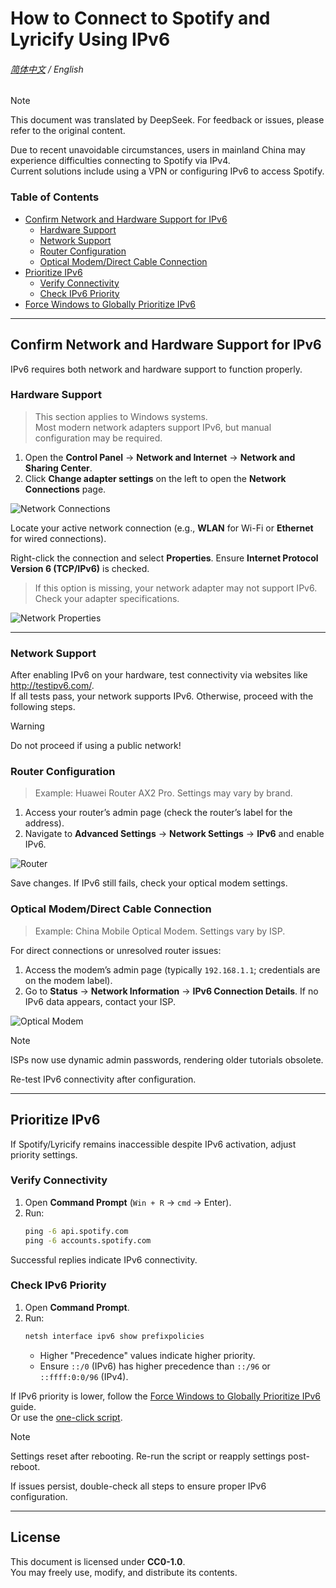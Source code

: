 # How to Connect to Spotify and Lyricify Using IPv6  

###### [简体中文](./README.md) / English

> [!NOTE]
> This document was translated by DeepSeek. For feedback or issues, please refer to the original content.

Due to recent unavoidable circumstances, users in mainland China may experience difficulties connecting to Spotify via IPv4.  
Current solutions include using a VPN or configuring IPv6 to access Spotify.  

### Table of Contents  
- [Confirm Network and Hardware Support for IPv6](#confirm-network-and-hardware-support-for-ipv6)  
    - [Hardware Support](#hardware-support)  
    - [Network Support](#network-support)  
    - [Router Configuration](#router-configuration)  
    - [Optical Modem/Direct Cable Connection](#optical-modemdirect-cable-connection)  
- [Prioritize IPv6](#prioritize-ipv6)  
    - [Verify Connectivity](#verify-connectivity)  
    - [Check IPv6 Priority](#check-ipv6-priority)  
- [Force Windows to Globally Prioritize IPv6](/IPv6First-EN.md)  

---

## Confirm Network and Hardware Support for IPv6  

IPv6 requires both network and hardware support to function properly.  

### Hardware Support  

> This section applies to Windows systems.  
> Most modern network adapters support IPv6, but manual configuration may be required.  

1. Open the **Control Panel** → **Network and Internet** → **Network and Sharing Center**.  
2. Click **Change adapter settings** on the left to open the **Network Connections** page.  

![Network Connections](pictures/网络连接页面.png)  

Locate your active network connection (e.g., **WLAN** for Wi-Fi or **Ethernet** for wired connections).  

Right-click the connection and select **Properties**. Ensure **Internet Protocol Version 6 (TCP/IPv6)** is checked.  
> If this option is missing, your network adapter may not support IPv6. Check your adapter specifications.  

![Network Properties](pictures/网络属性.png)  

---

### Network Support  

After enabling IPv6 on your hardware, test connectivity via websites like http://testipv6.com/.  
If all tests pass, your network supports IPv6. Otherwise, proceed with the following steps.  

> [!WARNING]  
> Do not proceed if using a public network!  

### Router Configuration  
> Example: Huawei Router AX2 Pro. Settings may vary by brand.  

1. Access your router’s admin page (check the router’s label for the address).  
2. Navigate to **Advanced Settings** → **Network Settings** → **IPv6** and enable IPv6.  

![Router](pictures/路由器.png)  

Save changes. If IPv6 still fails, check your optical modem settings.  

### Optical Modem/Direct Cable Connection  
> Example: China Mobile Optical Modem. Settings vary by ISP.  

For direct connections or unresolved router issues:  
1. Access the modem’s admin page (typically `192.168.1.1`; credentials are on the modem label).  
2. Go to **Status** → **Network Information** → **IPv6 Connection Details**. If no IPv6 data appears, contact your ISP.  

![Optical Modem](pictures/光猫.png)  

> [!NOTE]  
> ISPs now use dynamic admin passwords, rendering older tutorials obsolete.  

Re-test IPv6 connectivity after configuration.  

---

## Prioritize IPv6  

If Spotify/Lyricify remains inaccessible despite IPv6 activation, adjust priority settings.  

### Verify Connectivity  
1. Open **Command Prompt** (`Win + R` → `cmd` → Enter).  
2. Run:  
   ```cmd  
   ping -6 api.spotify.com  
   ping -6 accounts.spotify.com  
   ```  

Successful replies indicate IPv6 connectivity.  

### Check IPv6 Priority  
1. Open **Command Prompt**.  
2. Run:  
   ```cmd  
   netsh interface ipv6 show prefixpolicies  
   ```  
   - Higher "Precedence" values indicate higher priority.  
   - Ensure `::/0` (IPv6) has higher precedence than `::/96` or `::ffff:0:0/96` (IPv4).  

If IPv6 priority is lower, follow the [Force Windows to Globally Prioritize IPv6](/IPv6First-EN.md) guide.<br>
Or use the [one-click script](https://github.com/MiaowCham/How_to_connect_Spotify_with_IPv6/releases/latest).  

> [!note]  
> Settings reset after rebooting. Re-run the script or reapply settings post-reboot.  

If issues persist, double-check all steps to ensure proper IPv6 configuration.  

---

## License  
This document is licensed under **CC0-1.0**.  
You may freely use, modify, and distribute its contents.  